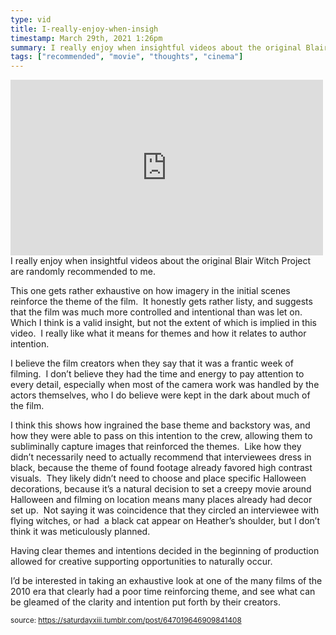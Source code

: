 ```yaml
---
type: vid
title: I-really-enjoy-when-insigh
timestamp: March 29th, 2021 1:26pm
summary: I really enjoy when insightful videos about the original Blair Witch Project are randomly recommended to meppThis one gets rather exhaustive on hI believe the film creators when they say that it was a frantic week of filming  I don’t believe they had the time and energy to pay attention to everI think this shows how ingrained the base theme and backstory was and how they were able to pass on this intention to the crew allowing them to subliHaving clear themes and intentions decided in the beginning of production allowed for creative supporting opportunities to naturally occurbrpp
tags: ["recommended", "movie", "thoughts", "cinema"]
---
```

<iframe width="500" height="281"  id="youtube_iframe" src="https://www.youtube.com/embed/rDkc2_phiJ4?feature=oembed&amp;enablejsapi=1&amp;origin=http://safe.txmblr.com&amp;wmode=opaque" frameborder="0" allow="accelerometer; autoplay; clipboard-write; encrypted-media; gyroscope; picture-in-picture" allowfullscreen></iframe>                    
                                            <div class="caption">
I really enjoy when insightful videos about the original Blair Witch Project are randomly recommended to me.

This one gets rather exhaustive on how imagery in the initial scenes reinforce the theme of the film.  It honestly gets rather listy, and suggests that the film was much more controlled and intentional than was let on.  Which I think is a valid insight, but not the extent of which is implied in this video.  I really like what it means for themes and how it relates to author intention.  

I believe the film creators when they say that it was a frantic week of filming.  I don’t believe they had the time and energy to pay attention to every detail, especially when most of the camera work was handled by the actors themselves, who I do believe were kept in the dark about much of the film.  

I think this shows how ingrained the base theme and backstory was, and how they were able to pass on this intention to the crew, allowing them to subliminally capture images that reinforced the themes.  Like how they didn’t necessarily need to actually recommend that interviewees dress in black, because the theme of found footage already favored high contrast visuals.  They likely didn’t need to choose and place specific Halloween decorations, because it’s a natural decision to set a creepy movie around Halloween and filming on location means many places already had decor set up.  Not saying it was coincidence that they circled an interviewee with flying witches, or had  a black cat appear on Heather’s shoulder, but I don’t think it was meticulously planned.  

Having clear themes and intentions decided in the beginning of production allowed for creative supporting opportunities to naturally occur.<br/>

I’d be interested in taking an exhaustive look at one of the many films of the 2010 era that clearly had a poor time reinforcing theme, and see what can be gleamed of the clarity and intention put forth by their creators.
 
                                                    
<small>source: https://saturdayxiii.tumblr.com/post/647019646909841408</small>